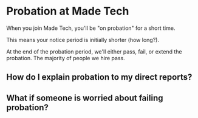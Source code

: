 # Probation at Made Tech

When you join Made Tech, you'll be "on probation" for a short time.

This means your notice period is initially shorter (how long?).

At the end of the probation period, we'll either pass, fail, or extend the probation. The majority of people we hire pass.

## How do I explain probation to my direct reports?

## What if someone is worried about failing probation?

